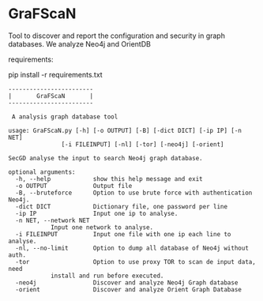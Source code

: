 # GraFScaN
Tool to discover and report the configuration and security in graph databases. We analyze Neo4j and OrientDB

requirements:

pip install -r requirements.txt

	------------------------
	|       GraFScaN       |
	------------------------

     A analysis graph database tool
    
	usage: GraFScaN.py [-h] [-o OUTPUT] [-B] [-dict DICT] [-ip IP] [-n NET]
                   [-i FILEINPUT] [-nl] [-tor] [-neo4j] [-orient]

	SecGD analyse the input to search Neo4j graph database.

	optional arguments:
	  -h, --help            show this help message and exit
	  -o OUTPUT             Output file
	  -B, --bruteforce      Option to use brute force with authentication Neo4j.
	  -dict DICT            Dictionary file, one password per line
	  -ip IP                Input one ip to analyse.
	  -n NET, --network NET
				Input one network to analyse.
	  -i FILEINPUT          Input one file with one ip each line to analyse.
	  -nl, --no-limit       Option to dump all database of Neo4j without auth.
	  -tor                  Option to use proxy TOR to scan de input data, need
				install and run before executed.
	  -neo4j                Discover and analyze Neo4j Graph database
	  -orient               Discover and analyze Orient Graph Database

